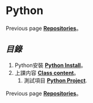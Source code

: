 # **Python**
Previous page [**Repositories**](https://github.com/AdamXu23?tab=repositories)。
## *目錄*
1.  Python安裝 [**Python Install**](https://github.com/AdamXu23/Python/tree/main/Install)。
2.  上課内容 [**Class content**](https://github.com/AdamXu23/Python/tree/main/Class%20content)。
    1.  測試項目 [**Python Project**](https://github.com/AdamXu23/Python/tree/main/Class%20content/PythonProject).
    
Previous page [**Repositories**](https://github.com/AdamXu23?tab=repositories)。
